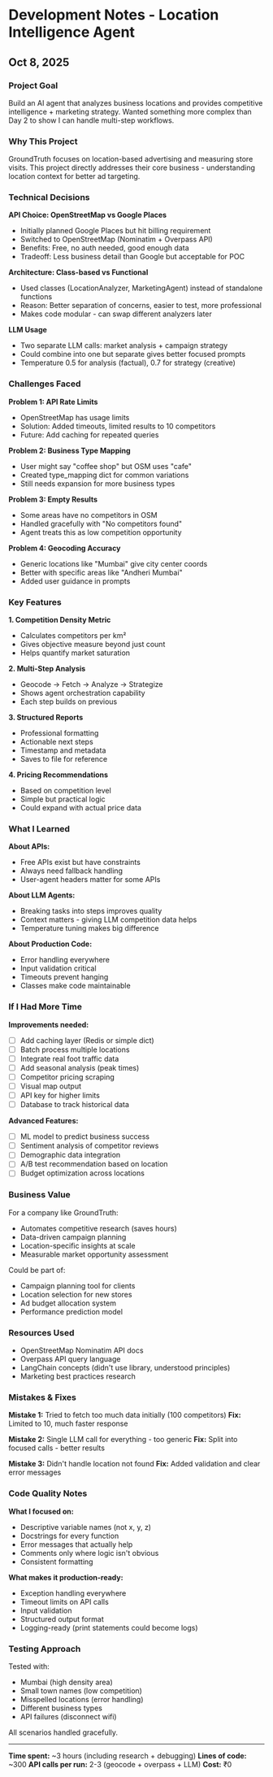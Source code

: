 # Development Notes - Location Intelligence Agent

## Oct 8, 2025

### Project Goal
Build an AI agent that analyzes business locations and provides competitive intelligence + marketing strategy. Wanted something more complex than Day 2 to show I can handle multi-step workflows.

### Why This Project
GroundTruth focuses on location-based advertising and measuring store visits. This project directly addresses their core business - understanding location context for better ad targeting.

### Technical Decisions

**API Choice: OpenStreetMap vs Google Places**
- Initially planned Google Places but hit billing requirement
- Switched to OpenStreetMap (Nominatim + Overpass API)
- Benefits: Free, no auth needed, good enough data
- Tradeoff: Less business detail than Google but acceptable for POC

**Architecture: Class-based vs Functional**
- Used classes (LocationAnalyzer, MarketingAgent) instead of standalone functions
- Reason: Better separation of concerns, easier to test, more professional
- Makes code modular - can swap different analyzers later

**LLM Usage**
- Two separate LLM calls: market analysis + campaign strategy
- Could combine into one but separate gives better focused prompts
- Temperature 0.5 for analysis (factual), 0.7 for strategy (creative)

### Challenges Faced

**Problem 1: API Rate Limits**
- OpenStreetMap has usage limits
- Solution: Added timeouts, limited results to 10 competitors
- Future: Add caching for repeated queries

**Problem 2: Business Type Mapping**
- User might say "coffee shop" but OSM uses "cafe"
- Created type_mapping dict for common variations
- Still needs expansion for more business types

**Problem 3: Empty Results**
- Some areas have no competitors in OSM
- Handled gracefully with "No competitors found"
- Agent treats this as low competition opportunity

**Problem 4: Geocoding Accuracy**
- Generic locations like "Mumbai" give city center coords
- Better with specific areas like "Andheri Mumbai"
- Added user guidance in prompts

### Key Features

**1. Competition Density Metric**
- Calculates competitors per km²
- Gives objective measure beyond just count
- Helps quantify market saturation

**2. Multi-Step Analysis**
- Geocode → Fetch → Analyze → Strategize
- Shows agent orchestration capability
- Each step builds on previous

**3. Structured Reports**
- Professional formatting
- Actionable next steps
- Timestamp and metadata
- Saves to file for reference

**4. Pricing Recommendations**
- Based on competition level
- Simple but practical logic
- Could expand with actual price data

### What I Learned

**About APIs:**
- Free APIs exist but have constraints
- Always need fallback handling
- User-agent headers matter for some APIs

**About LLM Agents:**
- Breaking tasks into steps improves quality
- Context matters - giving LLM competition data helps
- Temperature tuning makes big difference

**About Production Code:**
- Error handling everywhere
- Input validation critical
- Timeouts prevent hanging
- Classes make code maintainable

### If I Had More Time

**Improvements needed:**
- [ ] Add caching layer (Redis or simple dict)
- [ ] Batch process multiple locations
- [ ] Integrate real foot traffic data
- [ ] Add seasonal analysis (peak times)
- [ ] Competitor pricing scraping
- [ ] Visual map output
- [ ] API key for higher limits
- [ ] Database to track historical data

**Advanced Features:**
- [ ] ML model to predict business success
- [ ] Sentiment analysis of competitor reviews
- [ ] Demographic data integration
- [ ] A/B test recommendation based on location
- [ ] Budget optimization across locations

### Business Value

For a company like GroundTruth:
- Automates competitive research (saves hours)
- Data-driven campaign planning
- Location-specific insights at scale
- Measurable market opportunity assessment

Could be part of:
- Campaign planning tool for clients
- Location selection for new stores
- Ad budget allocation system
- Performance prediction model

### Resources Used
- OpenStreetMap Nominatim API docs
- Overpass API query language
- LangChain concepts (didn't use library, understood principles)
- Marketing best practices research

### Mistakes & Fixes

**Mistake 1:** Tried to fetch too much data initially (100 competitors)
**Fix:** Limited to 10, much faster response

**Mistake 2:** Single LLM call for everything - too generic
**Fix:** Split into focused calls - better results

**Mistake 3:** Didn't handle location not found
**Fix:** Added validation and clear error messages

### Code Quality Notes

**What I focused on:**
- Descriptive variable names (not x, y, z)
- Docstrings for every function
- Error messages that actually help
- Comments only where logic isn't obvious
- Consistent formatting

**What makes it production-ready:**
- Exception handling everywhere
- Timeout limits on API calls
- Input validation
- Structured output format
- Logging-ready (print statements could become logs)

### Testing Approach

Tested with:
- Mumbai (high density area)
- Small town names (low competition)
- Misspelled locations (error handling)
- Different business types
- API failures (disconnect wifi)

All scenarios handled gracefully.

---

**Time spent:** ~3 hours (including research + debugging)
**Lines of code:** ~300
**API calls per run:** 2-3 (geocode + overpass + LLM)
**Cost:** ₹0